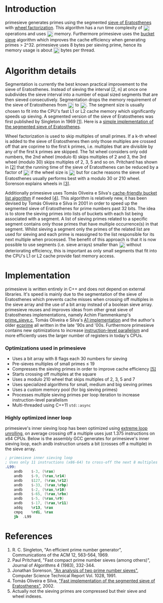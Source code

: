 # Introduction

primesieve generates primes using the segmented
[sieve of Eratosthenes](https://en.wikipedia.org/wiki/Sieve_of_Eratosthenes) with
[wheel factorization](https://en.wikipedia.org/wiki/Wheel_factorization).
This algorithm has a run time complexity of
<img src="https://github.com/kimwalisch/primesieve/blob/gh-pages/images/Onloglogn.svg" height="20" align="absmiddle"/>
operations and uses
<img src="https://github.com/kimwalisch/primesieve/blob/gh-pages/images/Osqrtn.svg" height="20" align="absmiddle"/>
memory. Furthermore primesieve uses the
[bucket sieve](http://sweet.ua.pt/tos/software/prime_sieve.html)
algorithm which improves the cache efficiency when generating primes > 2^32.
primesieve uses 8 bytes per sieving prime, hence its memory usage is about
<img src="https://github.com/kimwalisch/primesieve/blob/gh-pages/images/primesieve_memory_usage.svg" height="20" align="absmiddle"/>
bytes per thread.

# Algorithm details

Segmentation is currently the best known practical improvement to
the sieve of Eratosthenes. Instead of sieving the interval
[2, n] at once one subdivides the sieve interval into a
number of equal sized segments that are then sieved consecutively.
Segmentation drops the memory requirement of the sieve of Eratosthenes from
<img src="https://github.com/kimwalisch/primesieve/blob/gh-pages/images/On.svg" alt="O(n)" height="20" align="absmiddle"/> to
<img src="https://github.com/kimwalisch/primesieve/blob/gh-pages/images/Osqrtn.svg" alt="O(sqrt(n))" height="20" align="absmiddle"/>.
The segment size is usually chosen to fit into the CPU's fast L1 or L2
cache memory which significantly speeds up sieving. A segmented
version of the sieve of Eratosthenes was first published by Singleton
in 1969 [[1]](#references). Here is a
[simple implementation of the segmented sieve of Eratosthenes](https://github.com/kimwalisch/primesieve/wiki/Segmented-sieve-of-Eratosthenes).

Wheel factorization is used to skip multiples of small primes. If a
k-th wheel is added to the sieve of Eratosthenes then only those
multiples are crossed off that are coprime to the first k
primes, i.e. multiples that are divisible by any of the first k
primes are skipped. The 1st wheel considers only odd numbers, the 2nd
wheel (modulo 6) skips multiples of 2 and 3, the 3rd wheel (modulo 30)
skips multiples of 2, 3, 5 and so on. Pritchard has shown in
[[2]](#references) that the running time of the sieve of
Eratosthenes can be reduced by a factor of
<img src="https://github.com/kimwalisch/primesieve/blob/gh-pages/images/loglogn.svg" alt="log log n" height="20" align="absmiddle"/>
if the wheel size is
<img src="https://github.com/kimwalisch/primesieve/blob/gh-pages/images/propsqrtn.svg" alt="sqrt(n)" height="20" align="absmiddle"/>
but for cache reasons the sieve of Eratosthenes usually performs best
with a modulo 30 or 210 wheel. Sorenson explains wheels in
[[3]](#references).

Additionally primesieve uses Tomás Oliveira e Silva's
[cache-friendly bucket list algorithm](http://www.ieeta.pt/~tos/software/prime_sieve.html)
if needed [[4]](#references). This algorithm is relatively
new, it has been devised by Tomás Oliveira e Silva in 2001 in order to
speed up the segmented sieve of Eratosthenes for prime numbers past 32
bits. The idea is to store the sieving primes into lists of buckets
with each list being associated with a segment. A list of sieving
primes related to a specific segment contains only those primes that
have multiple occurrence(s) in that segment. Whilst sieving a segment
only the primes of the related list are used for sieving and each
prime is reassigned to the list responsible for its next multiple when
processed. The benefit of this approach is that it is now possible to
use segments (i.e. sieve arrays) smaller than
<img src="https://github.com/kimwalisch/primesieve/blob/gh-pages/images/sqrtn.svg" alt="sqrt(n)" height="20" align="absmiddle"/>
without deteriorating efficiency, this is important as only small
segments that fit into the CPU's L1 or L2 cache provide fast memory
access.

# Implementation

primesieve is written entirely in C++ and does not depend on
external libraries. It's speed is mainly due to the segmentation of
the sieve of Eratosthenes which prevents cache misses when crossing
off multiples in the sieve array and the use of a bit array instead of
a boolean sieve array. primesieve reuses and improves ideas from other
great sieve of Eratosthenes implementations, namely Achim
Flammenkamp's [prime_sieve.c](https://wwwhomes.uni-bielefeld.de/achim/prime_sieve.html),
Tomás Oliveira e Silva's [A1 implementation](http://sweet.ua.pt/tos/software/prime_sieve.html#s)
and the author's older [ecprime](http://primzahlen.de/referenten/Kim_Walisch/index2.htm)
all written in the late '90s and '00s. Furthermore primesieve contains
new optimizations to increase
[instruction-level parallelism](https://en.wikipedia.org/wiki/Superscalar)
and more efficiently uses the larger number of registers in today's
CPUs.

### Optimizations used in primesieve

 * Uses a bit array with 8 flags each 30 numbers for sieving
 * Pre-sieves multiples of small primes ≤ 19
 * Compresses the sieving primes in order to improve cache efficiency [[5]](#references)
 * Starts crossing off multiples at the square
 * Uses a modulo 210 wheel that skips multiples of 2, 3, 5 and 7
 * Uses specialized algorithms for small, medium and big sieving primes
 * Uses a custom memory pool (for big sieving primes)
 * Processes multiple sieving primes per loop iteration to increase instruction-level parallelism
 * Multi-threaded using C++11 ```std::async```

### Highly optimized inner loop

primesieve's inner sieving loop has been optimized using
[extreme loop unrolling](https://github.com/kimwalisch/primesieve/blob/master/src/EratSmall.cpp#L138),
on average crossing off a multiple uses just 1.375 instructions on
x64 CPUs. Below is the assembly GCC generates for primesieve's inner
sieving loop, each andb instruction unsets a bit (crosses off a
multiple) in the sieve array.

```asm
; primesieve inner sieving loop
; Uses only 11 instructions (x86-64) to cross-off the next 8 multiples
.L99:
    andb    $-3, (%rax)
    andb    $-9, (%rax,%r14)
    andb    $127, (%rax,%r12)
    andb    $-33, (%rax,%rbp)
    andb    $-2, (%rax,%r10)
    andb    $-65, (%rax,%rbx)
    andb    $-5, (%rax,%r9)
    andb    $-17, (%rax,%r11)
    addq    %r13, %rax
    cmpq    %rdi, %rax
    jb  .L99
```

# References

1. R. C. Singleton, "An efficient prime number generator", <br/>Communications of the ACM 12, 563-564, 1969.
2. Paul Pritchard, "Fast compact prime number sieves (among others)", <br/>Journal of Algorithms 4 (1983), 332-344.
3. Jonathan Sorenson, ["An analysis of two prime number sieves"](ftp://ftp.cs.wisc.edu/pub/techreports/1991/TR1028.pdf), <br/>Computer Science Technical Report Vol. 1028, 1991.
4. Tomás Oliveira e Silva, ["Fast implementation of the segmented sieve of Eratosthenes"](http://www.ieeta.pt/~tos/software/prime_sieve.html), 2002.
5. Actually not the sieving primes are compressed but their sieve and wheel indexes.
